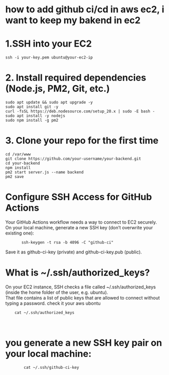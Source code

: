 # how to add github ci/cd in aws ec2, i want to keep my bakend in ec2


# 1.SSH into your EC2
    ssh -i your-key.pem ubuntu@your-ec2-ip
# 2. Install required dependencies (Node.js, PM2, Git, etc.)
    sudo apt update && sudo apt upgrade -y
    sudo apt install git -y
    curl -fsSL https://deb.nodesource.com/setup_20.x | sudo -E bash -
    sudo apt install -y nodejs
    sudo npm install -g pm2
# 3. Clone your repo for the first time
    cd /var/www
    git clone https://github.com/your-username/your-backend.git
    cd your-backend
    npm install
    pm2 start server.js --name backend
    pm2 save

# Configure SSH Access for GitHub Actions
<p>
  Your GitHub Actions workflow needs a way to connect to EC2 securely. <br>
  On your local machine, generate a new SSH key (don’t overwrite your existing one):
    
           ssh-keygen -t rsa -b 4096 -C "github-ci"
Save it as github-ci-key (private) and github-ci-key.pub (public).
</p> 

# What is ~/.ssh/authorized_keys?
<p>
    On your EC2 instance, SSH checks a file called ~/.ssh/authorized_keys (inside the home folder of the user, e.g. ubuntu).
<br>
That file contains a list of public keys that are allowed to connect without typing a password.
check it your aws ubontu
    
        cat ~/.ssh/authorized_keys

<br>
    
</p>

# you generate a new SSH key pair on your local machine:

            cat ~/.ssh/github-ci-key
